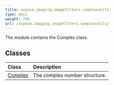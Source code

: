 ```yaml
---
title: aspose.imaging.imagefilters.complexutils
type: docs
weight: 790
url: /aspose.imaging.imagefilters.complexutils/
---
```



The module contains the Complex class.

## **Classes**
| **Class** | **Description** |
| :- | :- |
| [Complex](/imaging/python-net/aspose.imaging.imagefilters.complexutils/complex/) | The complex number structure. |
